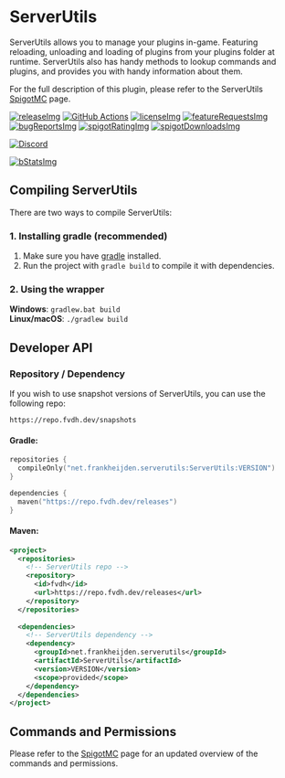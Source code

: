 <!-- Variables (this block will not be visible in the readme -->
[spigot]: https://www.spigotmc.org/resources/79599/
[spigotRatingImg]: https://img.shields.io/badge/dynamic/json.svg?color=brightgreen&label=rating&query=%24.rating.average&suffix=%20%2F%205&url=https%3A%2F%2Fapi.spiget.org%2Fv2%2Fresources%2F79599
[spigotDownloadsImg]: https://img.shields.io/badge/dynamic/json.svg?color=brightgreen&label=downloads%20%28spigotmc.org%29&query=%24.downloads&url=https%3A%2F%2Fapi.spiget.org%2Fv2%2Fresources%2F79599
[issues]: https://github.com/FrankHeijden/ServerUtils/issues
[wiki]: https://github.com/FrankHeijden/ServerUtils/wiki
[release]: https://github.com/FrankHeijden/ServerUtils/releases/latest
[releaseImg]: https://img.shields.io/github/release/FrankHeijden/ServerUtils.svg?label=github%20release
[license]: https://github.com/FrankHeijden/ServerUtils/blob/master/LICENSE
[licenseImg]: https://img.shields.io/github/license/FrankHeijden/ServerUtils.svg
[bugReports]: https://github.com/FrankHeijden/ServerUtils/issues?q=is%3Aissue+is%3Aopen+label%3Abug
[bugReportsImg]: https://img.shields.io/github/issues/FrankHeijden/ServerUtils/bug.svg?label=bug%20reports
[reportBug]: https://github.com/FrankHeijden/ServerUtils/issues/new?labels=bug&template=bug.md
[featureRequests]: https://github.com/FrankHeijden/ServerUtils/issues?q=is%3Aissue+is%3Aopen+label%3Aenhancement
[featureRequestsImg]: https://img.shields.io/github/issues/FrankHeijden/ServerUtils/enhancement.svg?label=feature%20requests&color=informational
[requestFeature]: https://github.com/FrankHeijden/ServerUtils/issues/new?labels=enhancement&template=feature.md
[gradleInstall]: https://gradle.org/install/
[bStatsImg]: https://bstats.org/signatures/bukkit/ServerUtils.svg
[bStats]: https://bstats.org/plugin/bukkit/ServerUtils/7790
<!-- End of variables block -->

# ServerUtils
ServerUtils allows you to manage your plugins in-game.
Featuring reloading, unloading and loading of plugins from your plugins folder at runtime.
ServerUtils also has handy methods to lookup commands and plugins,
and provides you with handy information about them.

For the full description of this plugin, please refer to the ServerUtils [SpigotMC][spigot] page.

[![releaseImg]][release]
[![GitHub Actions](https://github.com/FrankHeijden/ServerUtils/workflows/Java%20CI%20with%20Gradle/badge.svg)](https://github.com/FrankHeijden/ServerUtils/actions)
[![licenseImg]][license]
[![featureRequestsImg]][featureRequests]
[![bugReportsImg]][bugReports]
[![spigotRatingImg]][spigot]
[![spigotDownloadsImg]][spigot]

[![Discord](https://img.shields.io/discord/580773821745725452.svg?label=&logo=discord&logoColor=ffffff&color=7389D8&labelColor=6A7EC2)](https://discord.gg/WJGvzue)

[![bStatsImg]][bStats]

## Compiling ServerUtils
There are two ways to compile ServerUtils:
### 1. Installing gradle (recommended)
1. Make sure you have [gradle][gradleInstall] installed.
2. Run the project with `gradle build` to compile it with dependencies.
### 2. Using the wrapper
**Windows**: `gradlew.bat build`
<br>
**Linux/macOS**: `./gradlew build`

## Developer API
### Repository / Dependency
If you wish to use snapshot versions of ServerUtils, you can use the following repo:
```
https://repo.fvdh.dev/snapshots
```

#### Gradle:
```kotlin
repositories {
  compileOnly("net.frankheijden.serverutils:ServerUtils:VERSION")
}

dependencies {
  maven("https://repo.fvdh.dev/releases")
}
```

#### Maven:
```xml
<project>
  <repositories>
    <!-- ServerUtils repo -->
    <repository>
      <id>fvdh</id>
      <url>https://repo.fvdh.dev/releases</url>
    </repository>
  </repositories>
  
  <dependencies>
    <!-- ServerUtils dependency -->
    <dependency>
      <groupId>net.frankheijden.serverutils</groupId>
      <artifactId>ServerUtils</artifactId>
      <version>VERSION</version>
      <scope>provided</scope>
    </dependency>
  </dependencies>
</project>
```

## Commands and Permissions
Please refer to the [SpigotMC][spigot] page for an updated overview of the commands and permissions.
